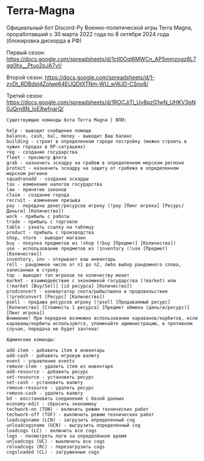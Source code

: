 # Terra-Magna

Официальный бот Discord-Py Военно-политической игры Terra Magna, проработавший с 30 марта 2022 года по 8 октября 2024 года (блокировка дискорда в РФ)

Первый сезон: https://docs.google.com/spreadsheets/d/1ctl0Oql6MWCn_AP5mmzogz6L7gg0hx__Ptuo2pJA7vI/

Второй сезон: https://docs.google.com/spreadsheets/d/1-zvDt_RDBdpl4Zolwe64EUQDtXTNm-WU_wWJD-CSno8/

Третий сезон: https://docs.google.com/spreadsheets/d/1ROCJiTl_Uv8qzG1wN_UHKV3pN0JQrn8N_IoE8wfnarQ/

    Существующие команды бота Terra Magna | ВПИ:

    help - выводит сообщение помощи
    balance, cash, bal, money - выводит Ваш баланс
    building - строит в определенном городе постройку (можно строить в чужих городах в RP-ситуациях)
    reg - создание государства
    fleet - просмотр флота
    grab - назначить эскадру на грабеж в определенном морском регионе
    protect - назначить эскадру на защиту от грабежа в определенном морском регионе
    squadronadd - создание эскадры
    tax - изменение налогов государства
    law - принятие законов
    claim - создание города
    recruit - изменение призыва
    pay - передача денег/ресурсов игроку (!pay [Пинг игрока] [Ресурс/Деньги] [Количество])
    work - прибыль с работы
    trade - прибыль с торговли
    table - узнать ссылку на таблицу
    product - прибыль с производства
    shop, store - выводит магазин
    buy - покупка предметов из !shop (!buy [Предмет] [Количество])
    use - использование предметов из !inventory (!use [Предмет] [Количество])
    inventory, inv - открывает ваш инвентарь
    roll - рандомное число от n1 до n2, либо выбор рандомного слова, записанных в строку
    top - выводит топ игроков по количеству монет
    market - взаимодействие с экономикой государства (!market) или (!market [Buy/Sell] [id ресурса] [Количество])
    prodconvert - конвертатор скота/рыбы/пшена в продовольствие (!prodconvert [Ресурс] [Количество])
    psell - продажа ресурсов игроку (!psell [Продаваемый ресурс] [Количество] [Стоимость 1 ресурса] [Предмет обмена (деньги/ресурс)] [Пинг игрока]) 
    Внимание! При передаче возможно использование караванов/корбитов, если караваны/корбиты используются, упоминайте администрацию, в противном случае, передача не будет зачтена!
    
    Админские команды:

    add-item - добавить item в инвентарь
    add-cash - добавить игровую валюту
    event - управление events
    remove-item - удалить item из инвентаря
    add-resource - добавить ресурс
    set-resource - установить ресурс
    set-cash - установить валюту 
    remove-resource - удалить ресурс 
    remove-cash - удалить валюту 
    bd - восстановить соединение с базой данных
    economy-edit - сбросить экономику
    techwork-on (TON) - включить режим технических работ
    techwork-off (TOF) - выключить режим технических работ
    loadcogsname (LCN) - загрузить определенный cog
    unloadcogsname (UCN) - выгрузить определенный cog
    loadcogs (LC) - включить все cogs
    logs - посмотреть логи за определённое время
    unloadcogs (UC) - выключить все cogs
    reloadcogs (RC) - перезагрузить cogs
    cogsloaded (CL) - загруженные cogs
